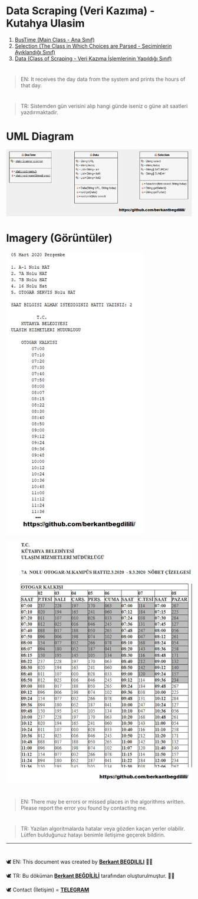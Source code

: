 # Data Scraping (Veri Kazıma) - Kutahya Ulasim

 1. [BusTime (Main Class - Ana Sınıf)](https://github.com/berkantbegdilili/JavaAlgorithms/blob/master/DataScraping/BusTime.java "by BB")
 2. [Selection (The Class in Which Choices are Parsed - Seciminlerin Ayıklandığı Sınıf)](https://github.com/berkantbegdilili/JavaAlgorithms/blob/master/DataScraping/Selection.java "by BB")
 3. [Data (Class of Scraping - Veri Kazıma İşlemlerinin Yapıldığı Sınıf)](https://github.com/berkantbegdilili/JavaAlgorithms/blob/master/DataScraping/Data.java "by BB")

#
> EN: It receives the day data from the system and prints the hours of that day.
#
> TR: Sistemden gün verisini alıp hangi günde iseniz o güne ait saatleri yazdırmaktadir.


# UML Diagram
![DataScrapingUML](https://github.com/berkantbegdilili/JavaAlgorithms/blob/master/DataScraping/DataScrapingUML.png) 

# Imagery (Görüntüler)
![run1](https://github.com/berkantbegdilili/JavaAlgorithms/blob/master/DataScraping/run1.jpg)
 
![run2](https://github.com/berkantbegdilili/JavaAlgorithms/blob/master/DataScraping/run2.jpg)
 

#
> EN: There may be errors or missed places in the algorithms written. Please report the error you found by contacting me.
#
> TR: Yazılan algoritmalarda hatalar veya gözden kaçan yerler olabilir. Lütfen bulduğunuz hatayı benimle iletişime geçerek bildirin.

________________________________
#
🕊 EN: This document was created by [**Berkant BEGDILILI**](https://www.linkedin.com/in/berkantbegdilili/ "LinkedIN: berkantbegdilili")  ✌🏼

🕊 TR: Bu döküman [**Berkant BEĞDİLİLİ**](https://www.linkedin.com/in/berkantbegdilili/ "LinkedIN: berkantbegdilili") tarafından oluşturulmuştur. ✌🏼

🕊 Contact (İletişim) = [**TELEGRAM**](https://t.me/berkantbegdilili/ "Telegram: @berkantbegdilili")




